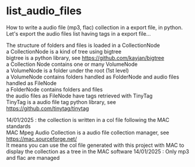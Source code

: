 # list_audio_files
How to write a audio file (mp3, flac) collection in a export file, in python.<br>
Let's export the audio files list having tags in a export file...

The structure of folders and files is loaded in a CollectionNode<br>
a CollectionNode is a kind of tree using bigtree<br>
bigtree is a python library, see https://github.com/kayjan/bigtree<br>
a Collection Node contains one or many VolumeNode<br>
a VolumeNode is a folder under the root (1st level)<br>
a VolumeNode contains folders handled as FolderNode and audio files handled as FileNode<br>
a FolderNode contains folders and files<br>
the audio files as FileNode have tags retrieved with TinyTag<br>
TinyTag is a audio file tag python library, see https://github.com/tinytag/tinytag<br>

14/01/2025 : the collection is written in a col file following the MAC standards<br>
MAC Mpeg Audio Collection is a audio file collection manager, see https://mac.sourceforge.net/<br>
It means you can use the col file generated with this project with MAC
to display the collection as a tree in the MAC software
14/01/2025 : Only mp3 and flac are managed
